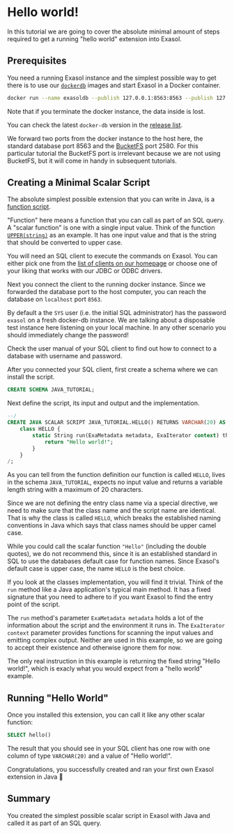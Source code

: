 # Hello world!

In this tutorial we are going to cover the absolute minimal amount of steps required to get a running "hello world" extension into Exasol.

## Prerequisites

You need a running Exasol instance and the simplest possible way to get there is to use our [`dockerdb`](https://github.com/exasol/docker-db) images and start Exasol in a Docker container.

```bash
docker run --name exasoldb --publish 127.0.0.1:8563:8563 --publish 127.0.0.1:2580:2580 --detach --privileged --stop-timeout 120  exasol/docker-db:7.1.10
```

Note that if you terminate the docker instance, the data inside is lost.

You can check the latest `docker-db` version in the [release list](https://github.com/exasol/docker-db/releases).

We forward two ports from the docker instance to the host here, the standard database port 8563 and the [BucketFS](https://docs.exasol.com/administration/on-premise/bucketfs/bucketfs.htm) port 2580. For this particular tutorial the BucketFS port is irrelevant because we are not using BucketFS, but it will come in handy in subsequent tutorials.

## Creating a Minimal Scalar Script

The absolute simplest possible extension that you can write in Java, is a [function script](https://docs.exasol.com/database_concepts/udf_scripts/java.htm).

"Function" here means a function that you can call as part of an SQL query. A "scalar function" is one with a single input value. Think of the function [`UPPER(string)`](https://docs.exasol.com/sql_references/functions/alphabeticallistfunctions/upper.htm) as an example. It has one input value and that is the string that should be converted to upper case.

You will need an SQL client to execute the commands on Exasol. You can either pick one from the [list of clients on our homepage](https://docs.exasol.com/connect_exasol/sql_clients.htm) or choose one of your liking that works with our JDBC or ODBC drivers.

Next you connect the client to the running docker instance. Since we forwarded the database port to the host computer, you can reach the database on `localhost` port `8563`.

By default a the `SYS` user (i.e. the initial SQL administrator) has the password `exasol` on a fresh docker-db instance. We are talking about a disposable test instance here listening on your local machine. In any other scenario you should immediately change the password!

Check the user manual of your SQL client to find out how to connect to a database with username and password.

After you connected your SQL client, first create a schema where we can install the script.

```sql
CREATE SCHEMA JAVA_TUTORIAL;
```

Next define the script, its input and output and the implementation.

```sql
--/
CREATE JAVA SCALAR SCRIPT JAVA_TUTORIAL.HELLO() RETURNS VARCHAR(20) AS
    class HELLO {
        static String run(ExaMetadata metadata, ExaIterator context) throws Exception {
            return "Hello world!";
        }
    }
/;
```

As you can tell from the function definition our function is called `HELLO`, lives in the schema `JAVA_TUTORIAL`, expects no input value and returns a variable length string with a maximum of 20 characters.

Since we are not defining the entry class name via a special directive, we need to make sure that the class name and the script name are identical. That is why the class is called `HELLO`, which breaks the established naming conventions in Java which says that class names should be upper camel case.

While you could call the scalar function `"Hello"` (including the double quotes), we do not recommend this, since it is an established standard in SQL to use the databases default case for function names. Since Exasol's default case is upper case, the name `HELLO` is the best choice.

If you look at the classes implementation, you will find it trivial. Think of the `run` method like a Java application's typical main method. It has a fixed signature that you need to adhere to if you want Exasol to find the entry point of the script.

The `run` method's parameter `ExaMetadata metadata` holds a lot of the information about the script and the environment it runs in. The `ExaIterator context` parameter provides functions for scanning the input values and emitting complex output. Neither are used in this example, so we are going to accept their existence and otherwise ignore them for now.

The only real instruction in this example is returning the fixed string "Hello world!", which is exacly what you would expect from a "hello world" example.

## Running "Hello World"

Once you installed this extension, you can call it like any other scalar function:

```sql
SELECT hello()
```

The result that you should see in your SQL client has one row with one column of type `VARCHAR(20)` and a value of "Hello world!".

Congratulations, you successfully created and ran your first own Exasol extension in Java 🎉 

## Summary

You created the simplest possible scalar script in Exasol with Java and called it as part of an SQL query.